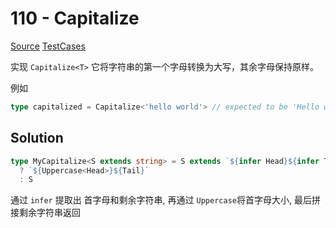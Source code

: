 # 110 - Capitalize

[Source](https://github.com/lybenson/ts-checker/blob/master/src/110-medium-capitalize/template.ts) [TestCases](https://github.com/lybenson/ts-checker/blob/master/src/110-medium-capitalize/test-cases.ts)

实现 `Capitalize<T>` 它将字符串的第一个字母转换为大写，其余字母保持原样。

例如

```ts
type capitalized = Capitalize<'hello world'> // expected to be 'Hello world'
```

## Solution

```ts
type MyCapitalize<S extends string> = S extends `${infer Head}${infer Tail}`
  ? `${Uppercase<Head>}${Tail}`
  : S
```

通过 `infer` 提取出 首字母和剩余字符串, 再通过 `Uppercase`将首字母大小, 最后拼接剩余字符串返回
